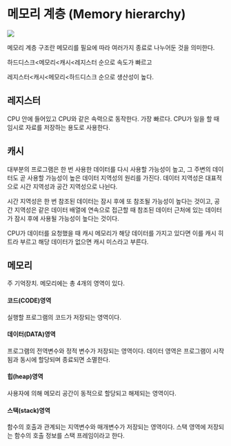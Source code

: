 # 메모리 계층 (Memory hierarchy)

![](https://imgur.com/O3PtZyx.jpg)

메모리 계층 구조란 메모리를 필요에 따라 여러가지 종료로 나누어둔 것을 의미한다.

하드디스크<메모리<캐시<레지스터 순으로 속도가 빠르고

레지스터<캐시<메모리<하드디스크 순으로 생산성이 높다.



## 레지스터

CPU 안에 들어있고 CPU와 같은 속력으로 동작한다. 가장 빠르다. CPU가 일을 할 때 임시로 자료를 저장하는 용도로 사용한다.



## 캐시

대부분의 프로그램은 한 번 사용한 데이터를 다시 사용할 가능성이 높고, 그 주변의 데이터도 곧 사용할 가능성이 높은 데이터 지역성의 원리를 가진다. 데이터 지역성은 대표적으로 시간 지역성과 공간 지역성으로 나뉜다.

시간 지역성은 한 번 참조된 데이터는 잠시 후에 또 참조될 가능성이 높다는 것이고, 공간 지역성은 같은 데이터 배열에 연속으로 접근할 때 참조된 데이터 근처에 있는 데이터가 잠시 후에 사용될 가능성이 높다는 것이다.

CPU가 데이터를 요청했을 때 캐시 메모리가 해당 데이터를 가지고 있다면 이를 캐시 히트라 부르고 해당 데이터가 없으면 캐시 미스라고 부른다.



## 메모리

주 기억장치. 메모리에는 총 4개의 영역이 있다.

#### 코드(CODE)영역

실행할 프로그램의 코드가 저장되는 영역이다.

#### 데이터(DATA)영역

프로그램의 전역변수와 정적 변수가 저장되는 영역이다. 데이터 영역은 프로그램이 시작됨과 동시에 할당되며 종료되면 소멸한다.

#### 힙(heap)영역

사용자에 의해 메모리 공간이 동적으로 할당되고 해제되는 영역이다.

#### 스택(stack)영역

함수의 호출과 관계되는 지역변수와 매개변수가 저장되는 영역이다. 스택 영역에 저장되는 함수의 호출 정보를 스택 프레임이라고 한다.
